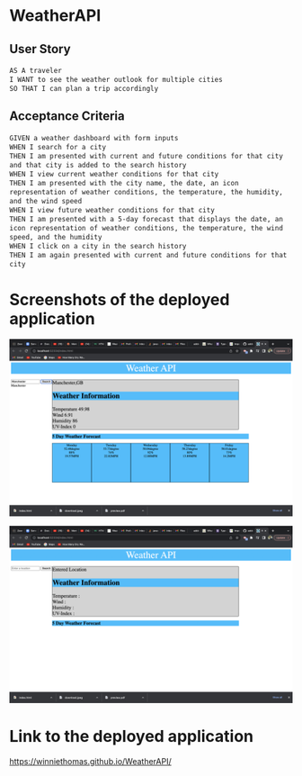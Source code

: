 # WeatherAPI
## User Story

```
AS A traveler
I WANT to see the weather outlook for multiple cities
SO THAT I can plan a trip accordingly
```

## Acceptance Criteria

```
GIVEN a weather dashboard with form inputs
WHEN I search for a city
THEN I am presented with current and future conditions for that city and that city is added to the search history
WHEN I view current weather conditions for that city
THEN I am presented with the city name, the date, an icon representation of weather conditions, the temperature, the humidity, and the wind speed
WHEN I view future weather conditions for that city
THEN I am presented with a 5-day forecast that displays the date, an icon representation of weather conditions, the temperature, the wind speed, and the humidity
WHEN I click on a city in the search history
THEN I am again presented with current and future conditions for that city

```
# Screenshots of the deployed application

![Image1](https://github.com/WinnieThomas/WeatherAPI/blob/main/assets/Images/Weather1.png?raw=true)

![Image2](https://github.com/WinnieThomas/WeatherAPI/blob/main/assets/Images/Weather2.png?raw=true)

# Link to the deployed application

https://winniethomas.github.io/WeatherAPI/


